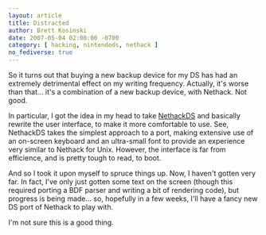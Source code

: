 ```yaml
---
layout: article
title: Distracted
author: Brett Kosinski
date: 2007-05-04 02:00:00 -0700
category: [ hacking, nintendods, nethack ]
no_fediverse: true
---
```


So it turns out that buying a new backup device for my DS has had an extremely detrimental effect on my writing frequency.  Actually, it's worse than that... it's a combination of a new backup device, with Nethack.  Not good.

In particular, I got the idea in my head to take [NethackDS](http://stuartp.commixus.com/nhds/) and basically rewrite the user interface, to make it more comfortable to use.  See, NethackDS takes the simplest approach to a port, making extensive use of an on-screen keyboard and an ultra-small font to provide an experience very similar to Nethack for Unix.  However, the interface is far from efficience, and is pretty tough to read, to boot.

And so I took it upon myself to spruce things up.  Now, I haven't gotten very far.  In fact, I've only just gotten some text on the screen (though this required porting a BDF parser and writing a bit of rendering code), but progress is being made... so, hopefully in a few weeks, I'll have a fancy new DS port of Nethack to play with.

I'm not sure this is a good thing.

